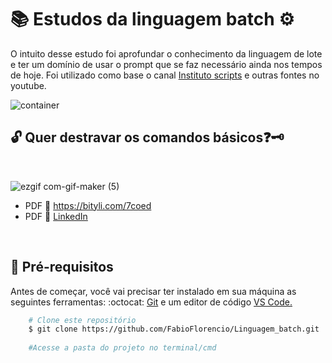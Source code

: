 # :books: Estudos da linguagem batch :gear:

<p>O intuito desse estudo foi aprofundar o conhecimento da linguagem de lote e ter um domínio de usar o prompt que se faz necessário ainda nos tempos de hoje. Foi utilizado como base o canal <a href="https://www.youtube.com/playlist?list=PLO_mlVzHgDw02tItMApdR4MOpZB37162D">Instituto scripts</a> e outras fontes no youtube.</p>

<img alt="container" src="container.png">

## :unlock: Quer destravar os comandos básicos:question::old_key:
<br>

![ezgif com-gif-maker (5)](https://user-images.githubusercontent.com/78650091/220229632-d7f811a0-0762-4f6d-a3ea-81bdb561f1d3.gif)


* PDF :file_folder: https://bityli.com/7coed
* PDF :file_folder: [LinkedIn](https://www.linkedin.com/feed/update/urn:li:activity:6976248550846283776/)

<br>

## :mag_right:  Pré-requisitos

<p>Antes de começar, você vai precisar ter instalado em sua máquina as seguintes ferramentas: :octocat: <a href="https://git-scm.com/downloads">Git</a> e um editor de código <a href="https://code.visualstudio.com/download">VS Code.</a></p>

```bash
    # Clone este repositório
    $ git clone https://github.com/FabioFlorencio/Linguagem_batch.git
	
    #Acesse a pasta do projeto no terminal/cmd    
	
```